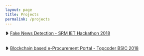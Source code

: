 ```yaml
---
layout: page
title: Projects
permalink: /projects
---
```


❥ <a href="https://rounakdatta.github.io/2018/01/28/srm-iet-hackathon-18.html">Fake News Detection - SRM IET Hackathon 2018</a>
<br><br>

❥ <a href="https://rounakdatta.github.io/2018/05/27/bsic-2018.html">Blockchain based e-Procurement Portal - Topcoder BSIC 2018</a>